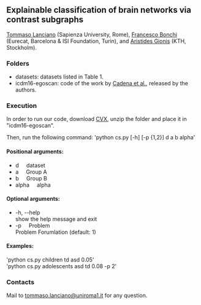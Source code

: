 ## Explainable classification of brain networks via contrast subgraphs

[Tommaso Lanciano](https://phd.uniroma1.it/web/LANCIANO-TOMMASO_nP1661409_EN.aspx) (Sapienza University, Rome), [Francesco Bonchi](http://www.francescobonchi.com/) (Eurecat, Barcelona & ISI Foundation, Turin), and [Aristides Gionis](https://www.kth.se/profile/argioni) (KTH, Stockholm).

### Folders
* datasets: datasets listed in Table 1.
* icdm16-egoscan: code of the work by [Cadena et al.](https://ieeexplore.ieee.org/document/7837829), released by the authors.

### Execution

In order to run our code, download [CVX](http://cvxr.com/cvx/download/), unzip the folder and place it in "icdm16-egoscan".

Then, run the following command: 'python cs.py [-h] [-p {1,2}] d a b alpha'

#### Positional arguments:
  * d           &nbsp;&nbsp;&nbsp;&nbsp;dataset
  * a          &nbsp;&nbsp;&nbsp;&nbsp;Group A
  * b          &nbsp;&nbsp;&nbsp;&nbsp;Group B
  * alpha      &nbsp;&nbsp;&nbsp;&nbsp;alpha


#### Optional arguments:
  * -h, --help  
    show the help message and exit	
  * -p       &nbsp;&nbsp;&nbsp;&nbsp;Problem  
  	Problem Forumlation (default: 1)
  	
#### Examples:
'python cs.py children td asd 0.05'  
'python cs.py adolescents asd td 0.08 -p 2'  
  
### Contacts
Mail to [tommaso.lanciano@uniroma1.it](mailto:tommaso.lanciano@uniroma1.it) for any question.
